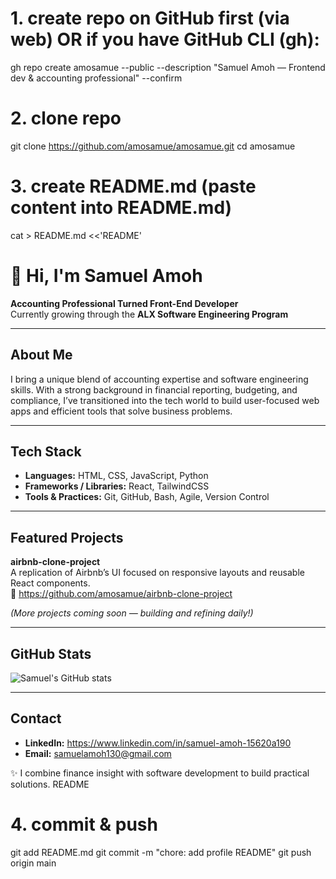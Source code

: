 # 1. create repo on GitHub first (via web) OR if you have GitHub CLI (gh):
gh repo create amosamue --public --description "Samuel Amoh — Frontend dev & accounting professional" --confirm

# 2. clone repo
git clone https://github.com/amosamue/amosamue.git
cd amosamue

# 3. create README.md (paste content into README.md)
cat > README.md <<'README'
# 👋 Hi, I'm Samuel Amoh

**Accounting Professional Turned Front-End Developer**  
Currently growing through the **ALX Software Engineering Program**

---

## About Me

I bring a unique blend of accounting expertise and software engineering skills. With a strong background in financial reporting, budgeting, and compliance, I’ve transitioned into the tech world to build user-focused web apps and efficient tools that solve business problems.

---

## Tech Stack

- **Languages:** HTML, CSS, JavaScript, Python  
- **Frameworks / Libraries:** React, TailwindCSS  
- **Tools & Practices:** Git, GitHub, Bash, Agile, Version Control

---

## Featured Projects

**airbnb-clone-project**  
A replication of Airbnb’s UI focused on responsive layouts and reusable React components.  
🔗 https://github.com/amosamue/airbnb-clone-project

*(More projects coming soon — building and refining daily!)*

---

## GitHub Stats

![Samuel's GitHub stats](https://github-readme-stats.vercel.app/api?username=amosamue&show_icons=true&theme=radical)

---

## Contact

- **LinkedIn:** https://www.linkedin.com/in/samuel-amoh-15620a190  
- **Email:** samuelamoh130@gmail.com

✨ I combine finance insight with software development to build practical solutions.
README

# 4. commit & push
git add README.md
git commit -m "chore: add profile README"
git push origin main
